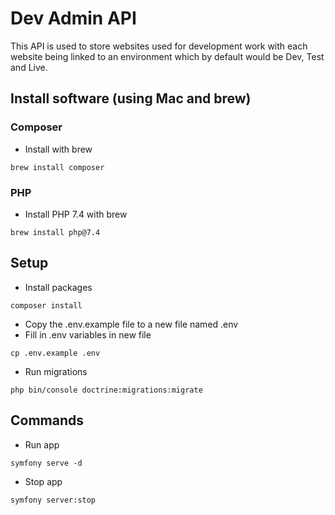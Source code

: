 # Dev Admin API

This API is used to store websites used for development work with each website being linked to an environment which by default would be Dev, Test and Live.

## Install software (using Mac and brew)
### Composer
- Install with brew
```
brew install composer
```
### PHP 
- Install PHP 7.4 with brew
```
brew install php@7.4
```
## Setup 
- Install packages
```
composer install
```
- Copy the .env.example file to a new file named .env
- Fill in .env variables in new file
```
cp .env.example .env
```
- Run migrations
```
php bin/console doctrine:migrations:migrate
``` 
## Commands
- Run app
```
symfony serve -d
```
- Stop app
```
symfony server:stop
```

